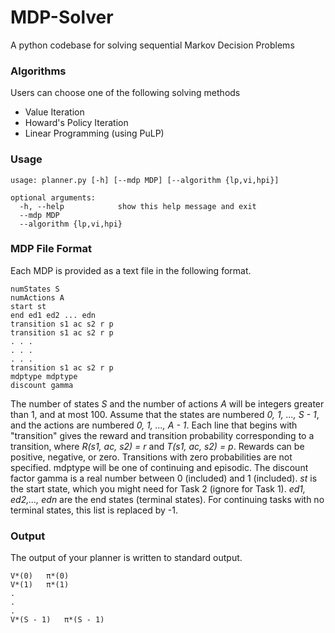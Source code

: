 # MDP-Solver
A python codebase for solving sequential Markov Decision Problems

### Algorithms
Users can choose one of the following solving methods
- Value Iteration
- Howard's Policy Iteration
- Linear Programming (using PuLP)

### Usage

```
usage: planner.py [-h] [--mdp MDP] [--algorithm {lp,vi,hpi}]

optional arguments:
  -h, --help            show this help message and exit
  --mdp MDP
  --algorithm {lp,vi,hpi}
```


### MDP File Format
Each MDP is provided as a text file in the following format.
```
numStates S
numActions A
start st
end ed1 ed2 ... edn
transition s1 ac s2 r p
transition s1 ac s2 r p
. . .
. . .
. . .
transition s1 ac s2 r p
mdptype mdptype
discount gamma
```
The number of states _S_ and the number of actions _A_ will be integers greater than 1, and at most 100. Assume that the states are numbered _0, 1, ..., S - 1_, and the actions are numbered _0, 1, ..., A - 1_. Each line that begins with "transition" gives the reward and transition probability corresponding to a transition, where _R(s1, ac, s2) = r_ and _T(s1, ac, s2) = p_. Rewards can be positive, negative, or zero. Transitions with zero probabilities are not specified. mdptype will be one of continuing and episodic. The discount factor gamma is a real number between 0 (included) and 1 (included). _st_ is the start state, which you might need for Task 2 (ignore for Task 1). _ed1, ed2,..., edn_ are the end states (terminal states). For continuing tasks with no terminal states, this list is replaced by -1.

### Output
The output of your planner is written to standard output.
```
V*(0)   π*(0)
V*(1)   π*(1)
.
.
.
V*(S - 1)   π*(S - 1)
```
